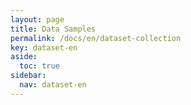 ```yaml
---
layout: page
title: Data Samples
permalink: /docs/en/dataset-collection
key: dataset-en
aside:
  toc: true
sidebar:
  nav: dataset-en
---
```



<head>
    <style>
        .container {
            display: flex;
            justify-content: space-between; Creates space around items
        }

        .image-with-caption {
            width: 110%;
            margin: auto;
        }

        .image-with-caption img {
            width: 50%;
            height: auto;
        }

        .image-with-caption figcaption {
            text-align: center;
        }
    </style>
</head>

<br>

**ABC News with Auslan**

<figure class="image-with-caption">
    <img src="../assets/images/ABC_1.gif">
</figure>

<br>

<figure class="image-with-caption">
    <img src="../assets/images/ABC_2.gif">
</figure>

<br>
**YouTube sources**

<br>

